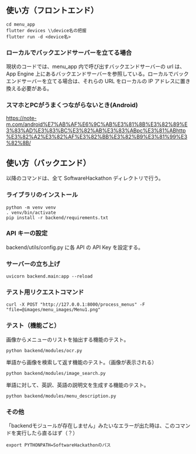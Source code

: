 ## 使い方（フロントエンド）

```
cd menu_app
flutter devices \\device名の把握
flutter run -d <device名>
```

### ローカルでバックエンドサーバーを立てる場合
現状のコードでは、menu_app 内で呼び出すバックエンドサーバーの url は、App Engine 上にあるバックエンドサーバーを参照している。ローカルでバックエンドサーバーを立てる場合は、それらの URL をローカルの IP アドレスに置き換える必要がある。

### スマホとPCがうまくつながらないとき(Android)
https://note-m.com/android%E7%AB%AF%E6%9C%AB%E3%81%8B%E3%82%89%E3%83%AD%E3%83%BC%E3%82%AB%E3%83%ABpc%E3%81%ABhttp%E3%82%A2%E3%82%AF%E3%82%BB%E3%82%B9%E3%81%99%E3%82%8B/

## 使い方（バックエンド）
以降のコマンドは、全て SoftwareHackathon ディレクトリで行う。

### ライブラリのインストール
```
python -m venv venv
. venv/bin/activate
pip install -r backend/requirements.txt     
```

### API キーの設定
backend/utils/config.py に各 API の API Key を設定する。

### サーバーの立ち上げ
```
uvicorn backend.main:app --reload 
```

### テスト用リクエストコマンド

```
curl -X POST "http://127.0.0.1:8000/process_menus" -F "file=@images/menu_images/Menu1.png"
```

### テスト（機能ごと）

画像からメニューのリストを抽出する機能のテスト。
```
python backend/modules/ocr.py
```

単語から画像を検索して返す機能のテスト。（画像が表示される）
```
python backend/modules/image_search.py
```

単語に対して、英訳、英語の説明文を生成する機能のテスト。
```
python backend/modules/menu_description.py  
```

### その他

「backendモジュールが存在しません」みたいなエラーが出た時は、このコマンドを実行したら直るはず（？）
```
export PYTHONPATH=SoftwareHackathonのパス
```
